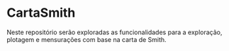 # CartaSmith
Neste repositório serão exploradas as funcionalidades para a exploração, plotagem e mensurações com base na carta de Smith.
